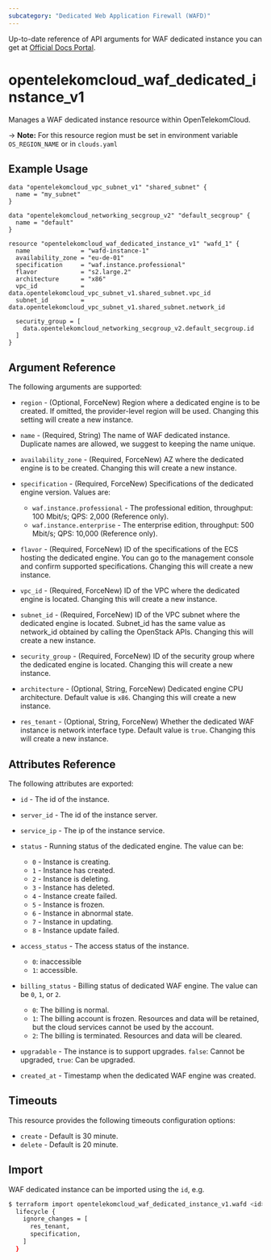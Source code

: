 ```yaml
---
subcategory: "Dedicated Web Application Firewall (WAFD)"
---
```


Up-to-date reference of API arguments for WAF dedicated instance you can get at
[Official Docs Portal](https://docs.otc.t-systems.com/web-application-firewall-dedicated/api-ref/apis/dedicated_instance_management/index.html).

# opentelekomcloud_waf_dedicated_instance_v1

Manages a WAF dedicated instance resource within OpenTelekomCloud.

-> **Note:** For this resource region must be set in environment variable `OS_REGION_NAME` or in `clouds.yaml`

## Example Usage

```hcl
data "opentelekomcloud_vpc_subnet_v1" "shared_subnet" {
  name = "my_subnet"
}

data "opentelekomcloud_networking_secgroup_v2" "default_secgroup" {
  name = "default"
}

resource "opentelekomcloud_waf_dedicated_instance_v1" "wafd_1" {
  name              = "wafd-instance-1"
  availability_zone = "eu-de-01"
  specification     = "waf.instance.professional"
  flavor            = "s2.large.2"
  architecture      = "x86"
  vpc_id            = data.opentelekomcloud_vpc_subnet_v1.shared_subnet.vpc_id
  subnet_id         = data.opentelekomcloud_vpc_subnet_v1.shared_subnet.network_id

  security_group = [
    data.opentelekomcloud_networking_secgroup_v2.default_secgroup.id
  ]
}
```

## Argument Reference

The following arguments are supported:

* `region` - (Optional, ForceNew) Region where a dedicated engine is to be created. If omitted, the
  provider-level region will be used. Changing this setting will create a new instance.

* `name` - (Required, String) The name of WAF dedicated instance. Duplicate names are allowed, we suggest to keeping the
  name unique.

* `availability_zone` - (Required, ForceNew) AZ where the dedicated engine is to be created. Changing this will create a new instance.

* `specification` - (Required, ForceNew) Specifications of the dedicated engine version. Values are:
  + `waf.instance.professional` - The professional edition, throughput: 100 Mbit/s; QPS: 2,000 (Reference only).
  + `waf.instance.enterprise` - The enterprise edition, throughput: 500 Mbit/s; QPS: 10,000 (Reference only).

* `flavor` - (Required, ForceNew) ID of the specifications of the ECS hosting the dedicated engine.
  You can go to the management console and confirm supported specifications. Changing this will create a new instance.

* `vpc_id` - (Required, ForceNew) ID of the VPC where the dedicated engine is located. Changing this will create a new
  instance.

* `subnet_id` - (Required, ForceNew) ID of the VPC subnet where the dedicated engine is located.
  Subnet_id has the same value as network_id obtained by calling the OpenStack APIs. Changing this will create a
  new instance.

* `security_group` - (Required, ForceNew) ID of the security group where the dedicated engine is located.
  Changing this will create a new instance.

* `architecture` - (Optional, String, ForceNew) Dedicated engine CPU architecture. Default value is `x86`.
  Changing this will create a new instance.

* `res_tenant` - (Optional, String, ForceNew) Whether the dedicated WAF instance is network interface type.
  Default value is `true`. Changing this will create a new instance.

## Attributes Reference

The following attributes are exported:

* `id` - The id of the instance.

* `server_id` - The id of the instance server.

* `service_ip` - The ip of the instance service.

* `status` - Running status of the dedicated engine.
  The value can be:
  + `0` - Instance is creating.
  + `1` - Instance has created.
  + `2` - Instance is deleting.
  + `3` - Instance has deleted.
  + `4` - Instance create failed.
  + `5` - Instance is frozen.
  + `6` - Instance in abnormal state.
  + `7` - Instance in updating.
  + `8` - Instance update failed.

* `access_status` - The access status of the instance.
  + `0`: inaccessible
  + `1`: accessible.

* `billing_status` - Billing status of dedicated WAF engine. The value can be `0`, `1`, or `2`.
  + `0`: The billing is normal.
  + `1`: The billing account is frozen. Resources and data will be retained, but the cloud services cannot be used by the account.
  + `2`: The billing is terminated. Resources and data will be cleared.

* `upgradable` - The instance is to support upgrades. `false`: Cannot be upgraded, `true`: Can be upgraded.

* `created_at` - Timestamp when the dedicated WAF engine was created.

## Timeouts

This resource provides the following timeouts configuration options:

* `create` - Default is 30 minute.
* `delete` - Default is 20 minute.

## Import

WAF dedicated instance can be imported using the `id`, e.g.

```bash
$ terraform import opentelekomcloud_waf_dedicated_instance_v1.wafd <id>
  lifecycle {
    ignore_changes = [
      res_tenant,
      specification,
    ]
  }
```
